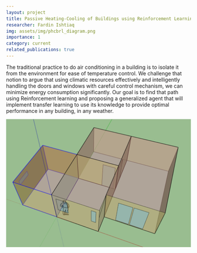 ```yaml
---
layout: project
title: Passive Heating-Cooling of Buildings using Reinforcement Learning
researcher: Fardin Ishtiaq
img: assets/img/phcbrl_diagram.png
importance: 1
category: current
related_publications: true
---
```


The traditional practice to do air conditioning in a building is to isolate it from the environment for ease of temperature control. We challenge that notion to argue that using climatic resources effectively and intelligently handling the doors and windows with careful control mechanism, we can minimize energy consumption significantly. Our goal is to find that path using Reinforcement learning and proposing a generalized agent that will implement transfer learning to use its knowledge to provide optimal performance in any building, in any weather.

![](/assets/img/phcbrl_diagram.png)
